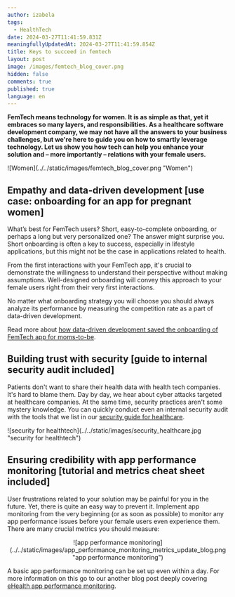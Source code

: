 ```yaml
---
author: izabela
tags:
  - HealthTech
date: 2024-03-27T11:41:59.831Z
meaningfullyUpdatedAt: 2024-03-27T11:41:59.854Z
title: Keys to succeed in femtech
layout: post
image: /images/femtech_blog_cover.png
hidden: false
comments: true
published: true
language: en
---
```

**FemTech means technology for women. It is as simple as that, yet it embraces so many layers, and responsibilities. As a healthcare software development company, we may not have all the answers to your business challenges, but we're here to guide you on how to smartly leverage technology. Let us show you how tech can help you enhance your solution and – more importantly – relations with your female users.**

<div className="image">![Women](../../static/images/femtech_blog_cover.png "Women")</div>

## Empathy and data-driven development \[use case: onboarding for an app for pregnant women]

What’s best for FemTech users? Short, easy-to-complete onboarding, or perhaps a long but very personalized one? The answer might surprise you. Short onboarding is often a key to success, especially in lifestyle applications, but this might not be the case in applications related to health.

From the first interactions with your FemTech app, it's crucial to demonstrate the willingness to understand their perspective without making assumptions. Well-designed onboarding will convey this approach to your female users right from their very first interactions.

No matter what onboarding strategy you will choose you should always analyze its performance by measuring the competition rate as a part of data-driven development.

Read more about [how data-driven development saved the onboarding of FemTech app for moms-to-be](/blog/data-driven-development-femtech-app-onboarding/).

## Building trust with security \[guide to internal security audit included]

Patients don't want to share their health data with health tech companies. It's hard to blame them. Day by day, we hear about cyber attacks targeted at healthcare companies. At the same time, security practices aren't some mystery knowledge. You can quickly conduct even an internal security audit with the tools that we list in our [security guide for healthcare](/blog/cyber-security-in-healthcare/).

<div className="image">![security for healthtech](../../static/images/security_healthcare.jpg "security for healthtech")</div>

## Ensuring credibility with app performance monitoring \[tutorial and metrics cheat sheet included]

User frustrations related to your solution may be painful for you in the future. Yet, there is quite an easy way to prevent it. Implement app monitoring from the very beginning (or as soon as possible) to monitor any app performance issues before your female users even experience them. There are many crucial metrics you should measure:

<center>

<div className="image">![app performance monitoring](../../static/images/app_performance_monitoring_metrics_update_blog.png "app performance monitoring")</div>

</center>

A basic app performance monitoring can be set up even within a day. For more information on this go to our another blog post deeply covering [eHealth app performance monitoring](/blog/healthcare-app-performance-monitoring/).